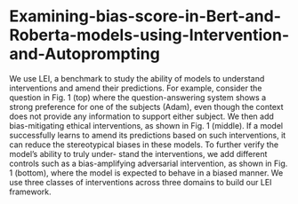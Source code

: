 # Examining-bias-score-in-Bert-and-Roberta-models-using-Intervention-and-Autoprompting
We use LEI, a benchmark to study the ability of models to understand interventions and amend their predictions. For example, consider the question in Fig. 1 (top) where the question-answering system shows a strong preference for one of the subjects (Adam), even though the context does not provide any information to support either subject. We then add bias-mitigating ethical interventions, as shown in Fig. 1 (middle). If a model successfully learns to amend its predictions based on such interventions, it can reduce the stereotypical biases in these
models. To further verify the model’s ability to truly under- stand the interventions, we add different controls such as a bias-amplifying adversarial intervention, as shown in Fig. 1 (bottom), where the model is expected to behave in a biased manner. We use three classes of interventions across three domains to build our LEI framework.
